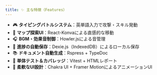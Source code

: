 ```yaml
---
title: ✨ 主な特徴（Features）
---
```

- 🎮 **タイピングバトルシステム**：英単語入力で攻撃・スキル発動
- 🧩 **マップ探索UI**：React-Konvaによる直感的な移動
- 🎧 **BGM・効果音制御**：Howler.jsによる音管理
- 💾 **進捗の自動保存**：Dexie.js（IndexedDB）によるローカル保存
- 📚 **ドキュメント自動生成**：Rspress + TypeDoc
- 🧪 **単体テスト＆カバレッジ**：Vitest + HTMLレポート
- 🎨 **柔軟なUI設計**：Chakra UI + Framer MotionによるアニメーションUI
